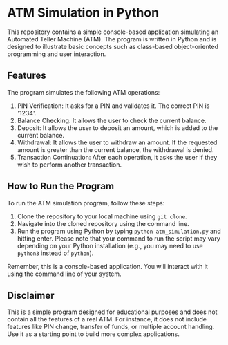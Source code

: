 # ATM Simulation in Python

This repository contains a simple console-based application simulating an Automated Teller Machine (ATM). The program is written in Python and is designed to illustrate basic concepts such as class-based object-oriented programming and user interaction.

## Features

The program simulates the following ATM operations:
1. PIN Verification: It asks for a PIN and validates it. The correct PIN is '1234'.
2. Balance Checking: It allows the user to check the current balance.
3. Deposit: It allows the user to deposit an amount, which is added to the current balance.
4. Withdrawal: It allows the user to withdraw an amount. If the requested amount is greater than the current balance, the withdrawal is denied.
5. Transaction Continuation: After each operation, it asks the user if they wish to perform another transaction.

## How to Run the Program

To run the ATM simulation program, follow these steps:

1. Clone the repository to your local machine using `git clone`.
2. Navigate into the cloned repository using the command line.
3. Run the program using Python by typing `python atm_simulation.py` and hitting enter. Please note that your command to run the script may vary depending on your Python installation (e.g., you may need to use `python3` instead of `python`).

Remember, this is a console-based application. You will interact with it using the command line of your system. 

## Disclaimer

This is a simple program designed for educational purposes and does not contain all the features of a real ATM. For instance, it does not include features like PIN change, transfer of funds, or multiple account handling. Use it as a starting point to build more complex applications.
